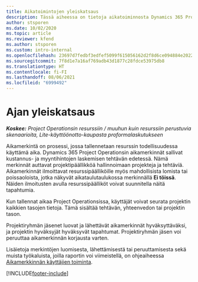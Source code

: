 ```yaml
---
title: Aikatoimintojen yleiskatsaus
description: Tässä aiheessa on tietoja aikatoiminnosta Dynamics 365 Project Operationsissa.
author: stsporen
ms.date: 10/02/2020
ms.topic: article
ms.reviewer: kfend
ms.author: stsporen
ms.custom: intro-internal
ms.openlocfilehash: 23697d7fedbf3edfef5099f615056162d2f8d6ce094884e20229123c17006311
ms.sourcegitcommit: 7f8d1e7a16af769adb43d1877c28fdce53975db8
ms.translationtype: HT
ms.contentlocale: fi-FI
ms.lasthandoff: 08/06/2021
ms.locfileid: "6999492"
---
```

# <a name="time-overview"></a>Ajan yleiskatsaus

_**Koskee:** Project Operationsin resurssiin / muuhun kuin resurssiin perustuvia skenaarioita, Lite-käyttöönotto-kaupasta proformalaskutukseen_

Aikamerkintä on prosessi, jossa tallennetaan resurssin todellisuudessa käyttämä aika. Dynamics 365 Project Operationsin aikamerkinnät sallivat kustannus- ja myyntihintojen laskemisen tehtävän edetessä. Nämä merkinnät auttavat projektipäällikköä hallinnoimaan projekteja ja tehtäviä. Aikamerkinnät ilmoittavat resurssipäälliköille myös mahdollisista lomista tai poissaoloista, jotka näkyvät aikataulutaulukossa merkinnällä **Ei töissä**. Näiden ilmoitusten avulla resurssipäälliköt voivat suunnitella näitä tapahtumia.

Kun tallennat aikaa Project Operationsissa, käyttäjät voivat seurata projektin kaikkien tasojen tietoja. Tämä sisältää tehtävän, yhteenvedon tai projektin tason.

Projektiryhmän jäsenet luovat ja lähettävät aikamerkinnät hyväksyttäväksi, ja projektin hyväksyjät hyväksyvät tapahtumat. Projektiryhmän jäsen voi peruuttaa aikamerkinnän korjausta varten.

Lisäietoja merkintöjen luomisesta, lähettämisestä tai peruuttamisesta sekä muista työkaluista, joilla raportin voi viimeistellä, on ohjeaiheessa [Aikamerkkinnän käyttäjien toiminta](ui-behavior-time.md).



[!INCLUDE[footer-include](../includes/footer-banner.md)]